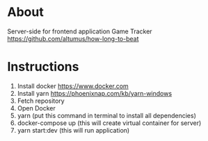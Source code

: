 # About

Server-side for frontend application Game Tracker
https://github.com/altumus/how-long-to-beat

# Instructions

1. Install docker https://www.docker.com
2. Install yarn https://phoenixnap.com/kb/yarn-windows
3. Fetch repository
4. Open Docker
5. yarn (put this command in terminal to install all dependencies)
6. docker-compose up (this will create virtual container for server)
7. yarn start:dev (this will run application)

